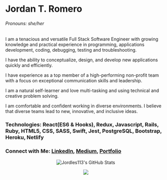 # Jordan T. Romero
###### Pronouns: she/her

I am a tenacious and versatile Full Stack Software Engineer with growing knowledge and practical experience in programming, applications development, coding, debugging, testing and troubleshooting.

I have the ability to conceptualize, design, and develop new applications quickly and efficiently.

I have experience as a top member of a high-performing non-profit team with a focus on exceptional communication skills and leadership.

I am a natural self-learner and love multi-tasking and using technical and creative problem solving.

I am comfortable and confident working in diverse environments. I believe that diverse teams lead to new, innovative, and inclusive ideas.

### Technologies: React(ES6 & Hooks), Redux, Javascript, Rails, Ruby, HTML5, CSS, SASS, Swift, Jest, PostgreSQL, Bootstrap, Heroku, Netlify 


###    Connect with Me: [LinkedIn](https://www.linkedin.com/in/jordan-t-romero/), [Medium](https://jordan-t-romero.medium.com/), [Portfolio](https://www.jordantromero.com/)


<p align="center">
    <img 
        align = "center"
        alt="Jordles113's GitHub Stats"
        src="https://github-readme-stats.vercel.app/api?username=Jordles113&show_icons=true"
    />
</p>

<p align="center">
    <img 
        align="center"
        src="https://github-readme-stats.vercel.app/api/top-langs/?username=Jordles113&show_icons=true" 
    />
    </a>
</p>
<!--
**jordles113/jordles113** is a ✨ _special_ ✨ repository because its `README.md` (this file) appears on your GitHub profile.

Here are some ideas to get you started:

- 🔭 I’m currently working on ...
- 🌱 I’m currently learning React and Redux
- 👯 I’m looking to collaborate on ...
- 🤔 I’m looking for help with ...
- 💬 Ask me about ...
- 📫 You can reach me 
- 😄 Pronouns: ...
- ⚡ Fun fact: ...
-->
